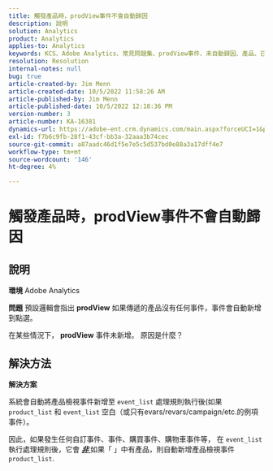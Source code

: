 ```yaml
---
title: 觸發產品時，prodView事件不會自動歸因
description: 說明
solution: Analytics
product: Analytics
applies-to: Analytics
keywords: KCS、Adobe Analytics、常見問題集、prodView事件、未自動歸因、產品、已引發
resolution: Resolution
internal-notes: null
bug: true
article-created-by: Jim Menn
article-created-date: 10/5/2022 11:58:26 AM
article-published-by: Jim Menn
article-published-date: 10/5/2022 12:18:36 PM
version-number: 3
article-number: KA-16381
dynamics-url: https://adobe-ent.crm.dynamics.com/main.aspx?forceUCI=1&pagetype=entityrecord&etn=knowledgearticle&id=43d0a503-a544-ed11-bba1-000d3a3064b8
exl-id: f7b6c9fb-28f1-43cf-bb3a-32aaa3b74cec
source-git-commit: a87aadc46d1f5e7e5c5d537bd0e88a3a17dff4e7
workflow-type: tm+mt
source-wordcount: '146'
ht-degree: 4%

---
```


# 觸發產品時，prodView事件不會自動歸因

## 說明


<b>環境</b>
Adobe Analytics

<b>問題</b>
預設邏輯會指出 <b>prodView</b> 如果傳遞的產品沒有任何事件，事件會自動新增到點選。

在某些情況下， <b>prodView</b> 事件未新增。 原因是什麼？


## 解決方法


<b>解決方案</b>

系統會自動將產品檢視事件新增至 `event_list` 處理規則執行後(如果 `product_list` 和 `event_list` 空白（或只有evars/revars/campaign/etc.的例項事件）。

因此，如果發生任何自訂事件、事件、購買事件、購物車事件等， 在 `event_list` 執行處理規則後，它會 <u><em><b>非 </b></em></u>如果「 」中有產品，則自動新增產品檢視事件 `product_list`.
